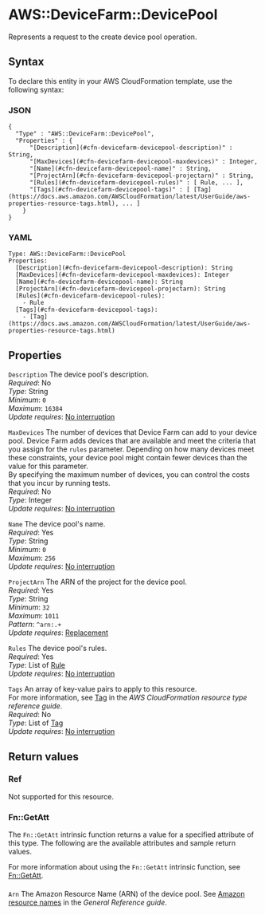 # AWS::DeviceFarm::DevicePool<a name="aws-resource-devicefarm-devicepool"></a>

Represents a request to the create device pool operation\.

## Syntax<a name="aws-resource-devicefarm-devicepool-syntax"></a>

To declare this entity in your AWS CloudFormation template, use the following syntax:

### JSON<a name="aws-resource-devicefarm-devicepool-syntax.json"></a>

```
{
  "Type" : "AWS::DeviceFarm::DevicePool",
  "Properties" : {
      "[Description](#cfn-devicefarm-devicepool-description)" : String,
      "[MaxDevices](#cfn-devicefarm-devicepool-maxdevices)" : Integer,
      "[Name](#cfn-devicefarm-devicepool-name)" : String,
      "[ProjectArn](#cfn-devicefarm-devicepool-projectarn)" : String,
      "[Rules](#cfn-devicefarm-devicepool-rules)" : [ Rule, ... ],
      "[Tags](#cfn-devicefarm-devicepool-tags)" : [ [Tag](https://docs.aws.amazon.com/AWSCloudFormation/latest/UserGuide/aws-properties-resource-tags.html), ... ]
    }
}
```

### YAML<a name="aws-resource-devicefarm-devicepool-syntax.yaml"></a>

```
Type: AWS::DeviceFarm::DevicePool
Properties: 
  [Description](#cfn-devicefarm-devicepool-description): String
  [MaxDevices](#cfn-devicefarm-devicepool-maxdevices): Integer
  [Name](#cfn-devicefarm-devicepool-name): String
  [ProjectArn](#cfn-devicefarm-devicepool-projectarn): String
  [Rules](#cfn-devicefarm-devicepool-rules): 
    - Rule
  [Tags](#cfn-devicefarm-devicepool-tags): 
    - [Tag](https://docs.aws.amazon.com/AWSCloudFormation/latest/UserGuide/aws-properties-resource-tags.html)
```

## Properties<a name="aws-resource-devicefarm-devicepool-properties"></a>

`Description`  <a name="cfn-devicefarm-devicepool-description"></a>
The device pool's description\.  
*Required*: No  
*Type*: String  
*Minimum*: `0`  
*Maximum*: `16384`  
*Update requires*: [No interruption](https://docs.aws.amazon.com/AWSCloudFormation/latest/UserGuide/using-cfn-updating-stacks-update-behaviors.html#update-no-interrupt)

`MaxDevices`  <a name="cfn-devicefarm-devicepool-maxdevices"></a>
The number of devices that Device Farm can add to your device pool\. Device Farm adds devices that are available and meet the criteria that you assign for the `rules` parameter\. Depending on how many devices meet these constraints, your device pool might contain fewer devices than the value for this parameter\.  
By specifying the maximum number of devices, you can control the costs that you incur by running tests\.  
*Required*: No  
*Type*: Integer  
*Update requires*: [No interruption](https://docs.aws.amazon.com/AWSCloudFormation/latest/UserGuide/using-cfn-updating-stacks-update-behaviors.html#update-no-interrupt)

`Name`  <a name="cfn-devicefarm-devicepool-name"></a>
The device pool's name\.  
*Required*: Yes  
*Type*: String  
*Minimum*: `0`  
*Maximum*: `256`  
*Update requires*: [No interruption](https://docs.aws.amazon.com/AWSCloudFormation/latest/UserGuide/using-cfn-updating-stacks-update-behaviors.html#update-no-interrupt)

`ProjectArn`  <a name="cfn-devicefarm-devicepool-projectarn"></a>
The ARN of the project for the device pool\.  
*Required*: Yes  
*Type*: String  
*Minimum*: `32`  
*Maximum*: `1011`  
*Pattern*: `^arn:.+`  
*Update requires*: [Replacement](https://docs.aws.amazon.com/AWSCloudFormation/latest/UserGuide/using-cfn-updating-stacks-update-behaviors.html#update-replacement)

`Rules`  <a name="cfn-devicefarm-devicepool-rules"></a>
The device pool's rules\.  
*Required*: Yes  
*Type*: List of [Rule](aws-properties-devicefarm-devicepool-rule.md)  
*Update requires*: [No interruption](https://docs.aws.amazon.com/AWSCloudFormation/latest/UserGuide/using-cfn-updating-stacks-update-behaviors.html#update-no-interrupt)

`Tags`  <a name="cfn-devicefarm-devicepool-tags"></a>
An array of key\-value pairs to apply to this resource\.  
For more information, see [Tag](https://docs.aws.amazon.com/AWSCloudFormation/latest/UserGuide/aws-properties-resource-tags.html) in the *AWS CloudFormation resource type reference guide*\.  
*Required*: No  
*Type*: List of [Tag](https://docs.aws.amazon.com/AWSCloudFormation/latest/UserGuide/aws-properties-resource-tags.html)  
*Update requires*: [No interruption](https://docs.aws.amazon.com/AWSCloudFormation/latest/UserGuide/using-cfn-updating-stacks-update-behaviors.html#update-no-interrupt)

## Return values<a name="aws-resource-devicefarm-devicepool-return-values"></a>

### Ref<a name="aws-resource-devicefarm-devicepool-return-values-ref"></a>

Not supported for this resource\.

### Fn::GetAtt<a name="aws-resource-devicefarm-devicepool-return-values-fn--getatt"></a>

The `Fn::GetAtt` intrinsic function returns a value for a specified attribute of this type\. The following are the available attributes and sample return values\.

For more information about using the `Fn::GetAtt` intrinsic function, see [Fn::GetAtt](https://docs.aws.amazon.com/AWSCloudFormation/latest/UserGuide/intrinsic-function-reference-getatt.html)\.

#### <a name="aws-resource-devicefarm-devicepool-return-values-fn--getatt-fn--getatt"></a>

`Arn`  <a name="Arn-fn::getatt"></a>
The Amazon Resource Name \(ARN\) of the device pool\. See [Amazon resource names](https://docs.aws.amazon.com/general/latest/gr/aws-arns-and-namespaces.html) in the *General Reference guide*\.